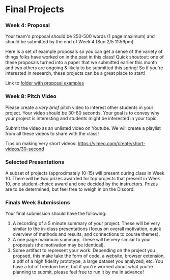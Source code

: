 
# Final Projects

### Week 4: Proposal

Your team's proposal should be 250-500 words (1 page maximum) and should be submitted by the end of Week 4 (Sun 2/5 11:59pm).

Here is a set of example proposals so you can get a sense of the variety of things folks have worked on in the past in this class! Quick shoutout: one of these proposals turned into a paper that we submitted earlier this month and two others are ongoing & likely to be submitted this spring! So if you're interested in research, these projects can be a great place to start!

Link to [folder with proposal examples](https://drive.google.com/drive/folders/1zDV0Lam5YMvBhFk6XmPFonWAo4-smX4X?usp=sharing)

### Week 8: Pitch Video

Please create a _very brief_ pitch video to interest other students in your project. Your video should be 30-60 seconds. Your goal is to convey why your project is interesting and students might be interested in your topic. 

Submit the video as an unlisted video on Youtube. We will create a playlist from all these videos to share with the class!

Tips on making very short videos: https://vimeo.com/create/short-videos/30-second

### Selected Presentations

A subset of projects (approximately 10-15) will present during class in Week 10. There will be two prizes awarded for top projects that present in Week 10, one student-choice award and one decided by the instructors. Prizes are to be determined, but feel free to weigh in on the Discord. 

### Finals Week Submissions

Your final submission should have the following:

1. A recording of a 5 minute summary of your project. These will be very similar to the in-class presentations (focus on overall motivation, quick overview of methods and results, and connections to course themes). 
2. A one page maximum summary. These will be very similar to your proposals (the motivation may be identical). 
3. Some artifact to represent your work. Depending on the project you propsed, this make take the form of code, a website, browser extension, a pdf of a high fidelity prototype, a large dataset you analyzed, etc. You have a lot of freedom here, but if you're worried about what you're planning to submit, please feel free to run it by me in advance!
